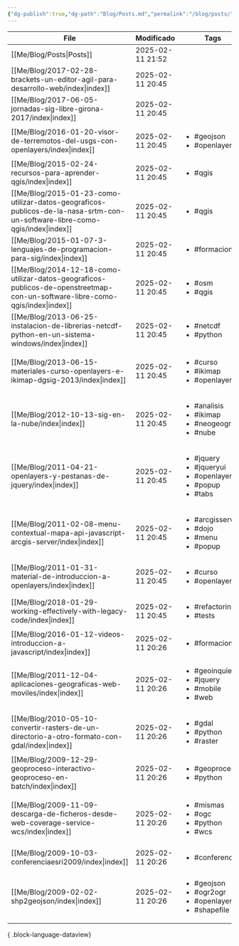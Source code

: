 ```yaml
---
{"dg-publish":true,"dg-path":"Blog/Posts.md","permalink":"/blog/posts/"}
---
```



| File                                                                                                                             | Modificado       | Tags                                                                                         |
| -------------------------------------------------------------------------------------------------------------------------------- | ---------------- | -------------------------------------------------------------------------------------------- |
| [[Me/Blog/Posts\|Posts]]                                                                                                      | 2025-02-11 21:52 | <ul></ul>                                                                                    |
| [[Me/Blog/2017-02-28-brackets-un-editor-agil-para-desarrollo-web/index\|index]]                                               | 2025-02-11 20:45 | <ul></ul>                                                                                    |
| [[Me/Blog/2017-06-05-jornadas-sig-libre-girona-2017/index\|index]]                                                            | 2025-02-11 20:45 | <ul></ul>                                                                                    |
| [[Me/Blog/2016-01-20-visor-de-terremotos-del-usgs-con-openlayers/index\|index]]                                               | 2025-02-11 20:45 | <ul><li>#geojson</li><li>#openlayers</li></ul>                                               |
| [[Me/Blog/2015-02-24-recursos-para-aprender-qgis/index\|index]]                                                               | 2025-02-11 20:45 | <ul><li>#qgis</li></ul>                                                                      |
| [[Me/Blog/2015-01-23-como-utilizar-datos-geograficos-publicos-de-la-nasa-srtm-con-un-software-libre-como-qgis/index\|index]]  | 2025-02-11 20:45 | <ul><li>#qgis</li></ul>                                                                      |
| [[Me/Blog/2015-01-07-3-lenguajes-de-programacion-para-sig/index\|index]]                                                      | 2025-02-11 20:45 | <ul><li>#formacion</li></ul>                                                                 |
| [[Me/Blog/2014-12-18-como-utilizar-datos-geograficos-publicos-de-openstreetmap-con-un-software-libre-como-qgis/index\|index]] | 2025-02-11 20:45 | <ul><li>#osm</li><li>#qgis</li></ul>                                                         |
| [[Me/Blog/2013-06-25-instalacion-de-librerias-netcdf-python-en-un-sistema-windows/index\|index]]                              | 2025-02-11 20:45 | <ul><li>#netcdf</li><li>#python</li></ul>                                                    |
| [[Me/Blog/2013-06-15-materiales-curso-openlayers-e-ikimap-dgsig-2013/index\|index]]                                           | 2025-02-11 20:45 | <ul><li>#curso</li><li>#ikimap</li><li>#openlayers</li></ul>                                 |
| [[Me/Blog/2012-10-13-sig-en-la-nube/index\|index]]                                                                            | 2025-02-11 20:45 | <ul><li>#analisis</li><li>#ikimap</li><li>#neogeografia</li><li>#nube</li></ul>              |
| [[Me/Blog/2011-04-21-openlayers-y-pestanas-de-jquery/index\|index]]                                                           | 2025-02-11 20:45 | <ul><li>#jquery</li><li>#jqueryui</li><li>#openlayers</li><li>#popup</li><li>#tabs</li></ul> |
| [[Me/Blog/2011-02-08-menu-contextual-mapa-api-javascript-arcgis-server/index\|index]]                                         | 2025-02-11 20:45 | <ul><li>#arcgisserver</li><li>#dojo</li><li>#menu</li><li>#popup</li></ul>                   |
| [[Me/Blog/2011-01-31-material-de-introduccion-a-openlayers/index\|index]]                                                     | 2025-02-11 20:45 | <ul><li>#curso</li><li>#openlayers</li></ul>                                                 |
| [[Me/Blog/2018-01-29-working-effectively-with-legacy-code/index\|index]]                                                      | 2025-02-11 20:45 | <ul><li>#refactoring</li><li>#tests</li></ul>                                                |
| [[Me/Blog/2016-01-12-videos-introduccion-a-javascript/index\|index]]                                                          | 2025-02-11 20:26 | <ul><li>#formacion</li></ul>                                                                 |
| [[Me/Blog/2011-12-04-aplicaciones-geograficas-web-moviles/index\|index]]                                                      | 2025-02-11 20:26 | <ul><li>#geoinquietos</li><li>#jquery</li><li>#mobile</li><li>#web</li></ul>                 |
| [[Me/Blog/2010-05-10-convertir-rasters-de-un-directorio-a-otro-formato-con-gdal/index\|index]]                                | 2025-02-11 20:26 | <ul><li>#gdal</li><li>#python</li><li>#raster</li></ul>                                      |
| [[Me/Blog/2009-12-29-geoproceso-interactivo-geoproceso-en-batch/index\|index]]                                                | 2025-02-11 20:26 | <ul><li>#geoprocesos</li><li>#python</li></ul>                                               |
| [[Me/Blog/2009-11-09-descarga-de-ficheros-desde-web-coverage-service-wcs/index\|index]]                                       | 2025-02-11 20:26 | <ul><li>#mismas</li><li>#ogc</li><li>#python</li><li>#wcs</li></ul>                          |
| [[Me/Blog/2009-10-03-conferenciaesri2009/index\|index]]                                                                       | 2025-02-11 20:26 | <ul><li>#conferencia</li></ul>                                                               |
| [[Me/Blog/2009-02-02-shp2geojson/index\|index]]                                                                               | 2025-02-11 20:26 | <ul><li>#geojson</li><li>#ogr2ogr</li><li>#openlayers</li><li>#shapefile</li></ul>           |

{ .block-language-dataview}
